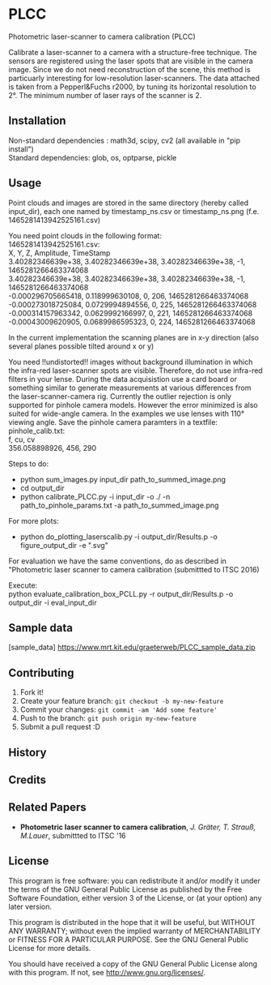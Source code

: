 # PLCC
Photometric laser-scanner to camera calibration (PLCC)

Calibrate a laser-scanner to a camera with a structure-free technique.
The sensors are registered using the laser spots that are visible in the camera image.
Since we do not need reconstruction of the scene, this method is particuarly interesting for low-resolution laser-scanners.
The data attached is taken from a Pepperl&Fuchs r2000, by tuning its horizontal resolution to 2°. 
The minimum number of laser rays of the scanner is 2.

## Installation

Non-standard dependencies : math3d, scipy, cv2 (all available in "pip install")  
Standard dependencies: glob, os, optparse, pickle  

## Usage

Point clouds and images are stored in the same directory (hereby called input_dir), each one named by 
timestamp_ns.csv or timestamp_ns.png (f.e. 1465281413942525161.csv)

You need point clouds in the following format:  
1465281413942525161.csv:  
X, Y, Z, Amplitude, TimeStamp  
3.40282346639e+38, 3.40282346639e+38, 3.40282346639e+38, -1, 1465281266463374068  
3.40282346639e+38, 3.40282346639e+38, 3.40282346639e+38, -1, 1465281266463374068  
-0.000296705665418, 0.118999630108, 0, 206, 1465281266463374068  
-0.000273018725084, 0.0729994894556, 0, 225, 1465281266463374068  
-0.000314157963342, 0.0629992166997, 0, 221, 1465281266463374068  
-0.00043009620905, 0.0689986595323, 0, 224, 1465281266463374068  

In the current implementation the scanning planes are in x-y direction (also several planes possible tilted around x or y)


You need !!undistorted!! images without background illumination in which the infra-red laser-scanner spots are visible.
Therefore, do not use infra-red filters in your lense.
During the data acquisistion use a card board or something similar to generate measurements at various differences from the laser-scanner-camera rig.
Currently the outlier rejection is only supported for pinhole camera models. However the error minimized is also suited for wide-angle camera. In the examples we use lenses with 110° viewing angle.
Save the pinhole camera paramters in a textfile:
pinhole_calib.txt:  
f, cu, cv  
356.058898926, 456, 290  


Steps to do: 
* python sum_images.py input_dir path_to_summed_image.png
* cd output_dir
* python calibrate_PLCC.py -i input_dir  -o ./ -n path_to_pinhole_params.txt -a path_to_summed_image.png

For more plots:
* python do_plotting_laserscalib.py -i output_dir/Results.p -o figure_output_dir -e ".svg"

For evaluation we have the same conventions, do as described in "Photometric laser scanner to camera calibration (submittted to ITSC 2016)  

Execute:  
python evaluate_calibration_box_PCLL.py -r output_dir/Results.p -o output_dir -i eval_input_dir  

## Sample data

[sample_data] https://www.mrt.kit.edu/graeterweb/PLCC_sample_data.zip

## Contributing

1. Fork it!
2. Create your feature branch: `git checkout -b my-new-feature`
3. Commit your changes: `git commit -am 'Add some feature'`
4. Push to the branch: `git push origin my-new-feature`
5. Submit a pull request :D

## History

## Credits

## Related Papers

* **Photometric laser scanner to camera calibration**, *J. Gräter, T. Strauß, M.Lauer*, submittted to ITSC '16

## License

This program is free software: you can redistribute it and/or modify
it under the terms of the GNU General Public License as published by
the Free Software Foundation, either version 3 of the License, or
(at your option) any later version.

This program is distributed in the hope that it will be useful,
but WITHOUT ANY WARRANTY; without even the implied warranty of
MERCHANTABILITY or FITNESS FOR A PARTICULAR PURPOSE.  See the
GNU General Public License for more details.

You should have received a copy of the GNU General Public License
along with this program.  If not, see <http://www.gnu.org/licenses/>.
